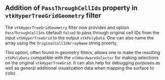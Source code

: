 ## Addition of `PassThroughCellIds` property in `vtkHyperTreeGridGeometry` filter

The `vtkHyperTreeGridGeometry` filter now provides and option `PassThroughCellIds` (default `false`) to pass through original cell IDs from the input `vtkHyperTreeGrid` to the output `vtkPolyData`. One can also name the array using the `OriginalCellIdArrayName` string proerty.

This option, often found in geometry filters, allows one to make the resulting `vtkPolyData` compatible with the `vtkHardwareSelector` for making selections on the original `vtkHyperTreeGrid`. It can also help for debugging purposes as well as general additional visualization data when mapping the surface to color.
